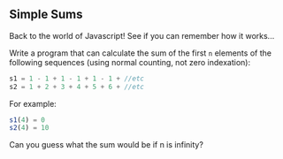 ## Simple Sums

Back to the world of Javascript! See if you can remember how it works...

Write a program that can calculate the sum of the first `n` elements of the following sequences (using normal counting, not zero indexation):

```js
s1 = 1 - 1 + 1 - 1 + 1 - 1 + //etc
s2 = 1 + 2 + 3 + 4 + 5 + 6 + //etc
```
For example:

```js
s1(4) = 0
s2(4) = 10
```

Can you guess what the sum would be if n is infinity?
